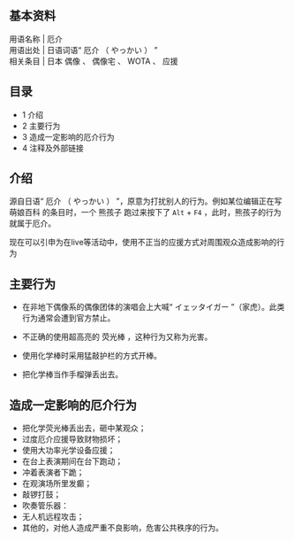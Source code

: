 **基本资料**  
---  
用语名称  |  厄介   
用语出处  |  日语词语“  厄介  （  やっかい  ）  ”   
相关条目  |  日本  偶像  、  偶像宅  、  WOTA  、  应援   
  
##  目录

  * 1  介绍 
  * 2  主要行为 
  * 3  造成一定影响的厄介行为 
  * 4  注释及外部链接 

##  介绍

源自日语“  厄介  （  やっかい  ）  ”，原意为打扰别人的行为。例如某位编辑正在写  萌娘百科  的条目时，一个  熊孩子  跑过来按下了 `
Alt ` \+ ` F4 ` ，此时，熊孩子的行为就属于厄介。

现在可以引申为在live等活动中，使用不正当的应援方式对周围观众造成影响的行为

##  主要行为

  * 在非地下偶像系的偶像团体的演唱会上大喊“  イェッタイガー  ”（家虎）。此类行为通常会遭到官方禁止。 

  * 不正确的使用超高亮的  荧光棒  ，这种行为又称为光害。 

  * 使用化学棒时采用猛敲护栏的方式开棒。 

  * 把化学棒当作手榴弹丢出去。 

##  造成一定影响的厄介行为

  * 把化学荧光棒丢出去，砸中某观众； 
  * 过度厄介应援导致财物损坏； 
  * 使用大功率光学设备应援； 
  * 在台上表演期间在台下跑动； 
  * 冲着表演者下跪； 
  * 在观演场所里发癫； 
  * 敲锣打鼓； 
  * 吹奏管乐器： 
  * 无人机远程攻击； 
  * 其他的，对他人造成严重不良影响，危害公共秩序的行为。 